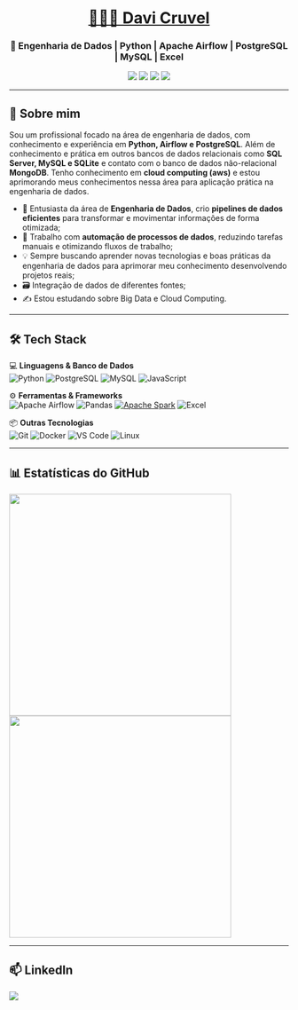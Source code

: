 <h1 align="center"><a href="https://www.linkedin.com/in/davicruvel/" target="_blank">👨🏻‍💻 Davi Cruvel</a></h1>
<h3 align="center">🎲 Engenharia de Dados | Python | Apache Airflow | PostgreSQL | MySQL | Excel</h3>

<p align="center">
  <img src="https://img.shields.io/badge/Python-3776AB?style=for-the-badge&logo=python&logoColor=FFD43B"/>
  <img src="https://img.shields.io/badge/PostgreSQL-316192?style=for-the-badge&logo=postgresql&logoColor=white"/>
  <img src="https://img.shields.io/badge/Apache%20Airflow-017CEE?style=for-the-badge&logo=apache-airflow&logoColor=black"/>
  <img src="https://img.shields.io/badge/mysql-4479A1.svg?style=for-the-badge&logo=mysql&logoColor=black"/>
</p>

---

## 🔎 **Sobre mim**
Sou um profissional focado na área de engenharia de dados, com conhecimento e experiência em **Python, Airflow e PostgreSQL**. Além de conhecimento e prática em outros bancos de dados
relacionais como **SQL Server, MySQL e SQLite** e contato com o banco de dados não-relacional **MongoDB**. Tenho conhecimento em **cloud computing (aws)** e estou aprimorando meus conhecimentos
nessa área para aplicação prática na engenharia de dados. 

- 🎯 Entusiasta da área de **Engenharia de Dados**, crio **pipelines de dados eficientes** para transformar e movimentar informações de forma otimizada;
- 🚀 Trabalho com **automação de processos de dados**, reduzindo tarefas manuais e otimizando fluxos de trabalho;
- 💡 Sempre buscando aprender novas tecnologias e boas práticas da engenharia de dados para aprimorar meu conhecimento desenvolvendo projetos reais;
- 🗃️ Integração de dados de diferentes fontes;
- ✍️ Estou estudando sobre Big Data e Cloud Computing.

---

## 🛠️ **Tech Stack**
💻 **Linguagens & Banco de Dados**  
![Python](https://img.shields.io/badge/Python-3776AB?style=&logo=python&logoColor=FFD43B)
![PostgreSQL](https://img.shields.io/badge/PostgreSQL-316192?style=&logo=postgresql&logoColor=white)
![MySQL](https://img.shields.io/badge/MySQL-005C84?style=&logo=mysql&logoColor=black)
![JavaScript](https://img.shields.io/badge/JavaScript-323330?style=&logo=javascript&logoColor=F7DF1E)

⚙️ **Ferramentas & Frameworks**  
![Apache Airflow](https://img.shields.io/badge/Apache%20Airflow-017CEE?style=&logo=apache-airflow&logoColor=black)
![Pandas](https://img.shields.io/badge/Pandas-150458?style=&logo=pandas&logoColor=white)
[![Apache Spark](https://img.shields.io/badge/Apache_Spark-E25A1C?logo=apache-spark&logoColor=white)](https://spark.apache.org/)
![Excel](https://img.shields.io/badge/Microsoft_Excel-217346?style=&logo=microsoft-excel&logoColor=black)

📦 **Outras Tecnologias**  
![Git](https://img.shields.io/badge/Git-F05032?style=&logo=git&logoColor=white)
![Docker](https://img.shields.io/badge/Docker-2496ED?style=&logo=docker&logoColor=white)
![VS Code](https://img.shields.io/badge/VS_Code-007ACC?logo=visual-studio-code&logoColor=white)
![Linux](https://img.shields.io/badge/Linux-FCC624?style=&logo=linux&logoColor=black)

---

## 📊 **Estatísticas do GitHub**
<p>
  <img width="400px" src="https://awesome-github-stats.azurewebsites.net/user-stats/DaviRic?cardType=github&theme=dark"/>
  <img width="400px" src="https://github-readme-stats.vercel.app/api/top-langs/?username=DaviRic&layout=compact&langs_count=8&theme=dark"/>
</p>

---

## 📫 **LinkedIn**
<p align="left">
  <a href="https://www.linkedin.com/in/davicruvel/" target="_blank">
    <img src="https://img.shields.io/badge/LinkedIn-0A66C2?style=for-the-badge&logo=linkedin&logoColor=white"/>
  </a>
</p>

